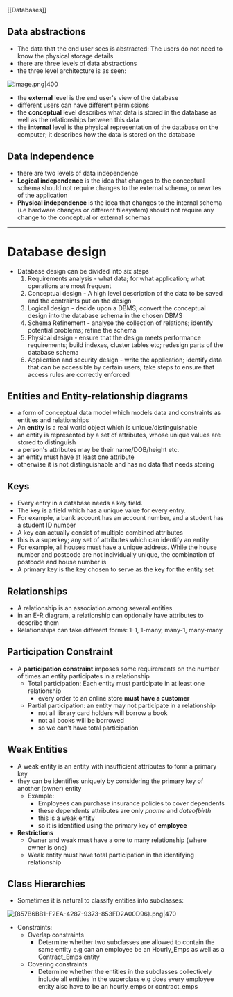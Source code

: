 [[Databases]]

## Data abstractions

- The data that the end user sees is abstracted: The users do not need to know the physical storage details
- there are three levels of data abstractions
- the three level architecture is as seen:

![image.png|400](LevelsOfDatabase.png)

- the **external** level is the end user's view of the database
- different users can have different permissions
- the **conceptual** level describes what data is stored in the database as well as the relationships between this data
- the **internal** level is the physical representation of the database on the computer; it describes how the data is stored on the database

## Data Independence

- there are two levels of data independence
- **Logical independence** is the idea that changes to the conceptual schema should not require changes to the external schema, or rewrites of the application
- **Physical independence**  is the idea that changes to the internal schema (i.e hardware changes or different filesystem) should not require any change to the conceptual or external schemas

---

# Database design

- Database design can be divided into six steps
    1. Requirements analysis - what data; for what application; what operations are most frequent
    2. Conceptual design - A high level description of the data to be saved and the contraints put on the design
    3. Logical design - decide upon a DBMS; convert the conceptual design into the database schema in the chosen DBMS
    4. Schema Refinement - analyse the collection of relations; identify potential problems; refine the schema
    5. Physical design - ensure that the design meets performance requirements; build indexes, cluster tables etc; redesign parts of the database schema
    6. Application and security design - write the application; identify data that can be accessible by certain users; take steps to ensure that access rules are correctly enforced

## Entities and Entity-relationship diagrams

- a form of conceptual data model which models data and constraints as entities and relationships
- An **entity** is a real world object which is unique/distinguishable
- an entity is represented by a set of attributes, whose unique values are stored to distinguish
- a person's attributes may be their name/DOB/height etc.
- an entity must have at least one attribute
- otherwise it is not distinguishable and has no data that needs storing

## Keys

- Every entry in a database needs a key field.
- The key is a field which has a unique value for every entry.
- For example, a bank account has an account number, and a student has a student ID number
- A key can actually consist of multiple combined attributes
- this is a superkey; any set of attributes which can identify an entity
- For example, all houses must have a unique address. While the house number and postcode are not individually unique, the combination of postcode and house number is
- A primary key is the key chosen to serve as the key for the entity set

## Relationships

- A relationship is an association among several entities
- in an E-R diagram, a relationship can optionally have attributes to describe them
- Relationships can take different forms: 1-1, 1-many, many-1, many-many

## Participation Constraint

- A **participation constraint** imposes some requirements on the number of times an entity participates in a relationship
    - Total participation: Each entity must participate in at least one relationship
        - every order to an online store **must have a customer**
    - Partial participation: an entity may not participate in a relationship
        - not all library card holders will borrow a book
        - not all books will be borrowed
        - so we can't have total participation

## Weak Entities

- A weak entity is an entity with insufficient attributes to form a primary key
- they can be identifies uniquely by considering the primary key of another (owner) entity
    - Example:
        - Employees can purchase insurance policies to cover dependents
        - these dependents attributes are only *pname* and *dateofbirth*
        - this is a weak entity
        - so it is identified using the primary key of **employee**
- **Restrictions**
    - Owner and weak must have a one to many relationship (where owner is one)
    - Weak entity must have total participation in the identifying relationship

## Class Hierarchies

- Sometimes it is natural to classify entities into subclasses:

![{857B6BB1-F2EA-4287-9373-853FD2A00D96}.png|470](ISAheirarchy.png)

- Constraints:
    - Overlap constraints
        - Determine whether two subclasses are allowed to contain the same entity e.g can an employee be an Hourly_Emps as well as a Contract_Emps entity
    - Covering constraints
        - Determine whether the entities in the subclasses collectively include all entities in the superclass e.g does every employee entity also have to be an hourly_emps or contract_emps


